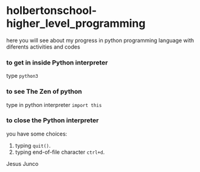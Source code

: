 # holbertonschool-higher_level_programming

here you will see about my progress in python programming language with diferents activities and codes

### to get in inside Python interpreter
type `python3`
### to see The Zen of python 
type in python interpreter `import this`
### to close the Python interpreter 
you have some choices:
1. typing `quit()`.
2. typing end-of-file character `ctrl+d`.

Jesus Junco
